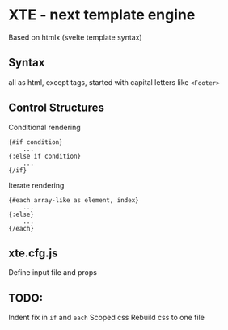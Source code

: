 # XTE - next template engine

Based on htmlx (svelte template syntax)

## Syntax

all as html, except tags, started with capital letters like `<Footer>`

## Control Structures

Conditional rendering

```
{#if condition}
	...
{:else if condition}
	...
{/if}
```

Iterate rendering

```
{#each array-like as element, index}
	...
{:else}
	...
{/each}
```

## xte.cfg.js

Define input file and props

## TODO:

Indent fix in `if` and `each`
Scoped css
Rebuild css to one file

